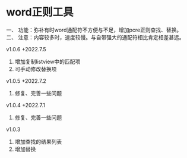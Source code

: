 # word正则工具
一、 功能：弥补有时word通配符不方便与不足，增加pcre正则查找、替换。  
二、 注意：内容较多时，速度较慢。与自带强大的通配符相比肯定相差甚远。

v1.0.6 +2022.7.5
1. 增加复制listview中的匹配项
2. 可手动修改替换项

v1.0.5 +2022.7.2
1. 修复、完善一些问题

v1.0.4 +2022.7.1
1. 修复、完善一些问题

v1.0.3 
1. 增加查找的结果列表
2. 增加替换
